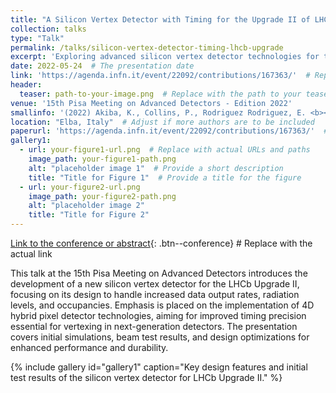 ```yaml
---
title: "A Silicon Vertex Detector with Timing for the Upgrade II of LHCb"
collection: talks
type: "Talk"
permalink: /talks/silicon-vertex-detector-timing-lhcb-upgrade
excerpt: 'Exploring advanced silicon vertex detector technologies for the LHCb Upgrade II with enhanced timing precision.'
date: 2022-05-24  # The presentation date
link: 'https://agenda.infn.it/event/22092/contributions/167363/'  # Replace with the actual link if available
header:
  teaser: path-to-your-image.png  # Replace with the path to your teaser image if available
venue: '15th Pisa Meeting on Advanced Detectors - Edition 2022'
smallinfo: '(2022) Akiba, K., Collins, P., Rodriguez Rodriguez, E. <b><i>Pisa Meeting Presentation</i></b>'
location: "Elba, Italy"  # Adjust if more authors are to be included
paperurl: 'https://agenda.infn.it/event/22092/contributions/167363/'  # Replace with the actual link if available
gallery1:
  - url: your-figure1-url.png  # Replace with actual URLs and paths
    image_path: your-figure1-path.png
    alt: "placeholder image 1"  # Provide a short description
    title: "Title for Figure 1"  # Provide a title for the figure
  - url: your-figure2-url.png
    image_path: your-figure2-path.png
    alt: "placeholder image 2"
    title: "Title for Figure 2"
---
```


[Link to the conference or abstract](https://agenda.infn.it/event/22092/contributions/167363/){: .btn--conference}  # Replace with the actual link

This talk at the 15th Pisa Meeting on Advanced Detectors introduces the development of a new silicon vertex detector for the LHCb Upgrade II, focusing on its design to handle increased data output rates, radiation levels, and occupancies. Emphasis is placed on the implementation of 4D hybrid pixel detector technologies, aiming for improved timing precision essential for vertexing in next-generation detectors. The presentation covers initial simulations, beam test results, and design optimizations for enhanced performance and durability.

{% include gallery id="gallery1" caption="Key design features and initial test results of the silicon vertex detector for LHCb Upgrade II." %}
